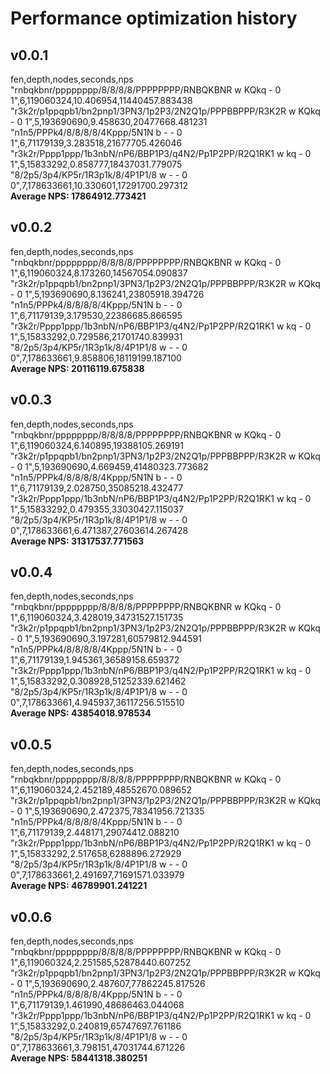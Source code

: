 # Performance optimization history

## v0.0.1
fen,depth,nodes,seconds,nps
"rnbqkbnr/pppppppp/8/8/8/8/PPPPPPPP/RNBQKBNR w KQkq - 0 1",6,119060324,10.406954,11440457.883438  
"r3k2r/p1ppqpb1/bn2pnp1/3PN3/1p2P3/2N2Q1p/PPPBBPPP/R3K2R w KQkq - 0 1",5,193690690,9.458630,20477668.481231  
"n1n5/PPPk4/8/8/8/8/4Kppp/5N1N b - - 0 1",6,71179139,3.283518,21677705.426046  
"r3k2r/Pppp1ppp/1b3nbN/nP6/BBP1P3/q4N2/Pp1P2PP/R2Q1RK1 w kq - 0 1",5,15833292,0.858777,18437031.779075  
"8/2p5/3p4/KP5r/1R3p1k/8/4P1P1/8 w - - 0 0",7,178633661,10.330601,17291700.297312  
**Average NPS: 17864912.773421**

## v0.0.2
fen,depth,nodes,seconds,nps
"rnbqkbnr/pppppppp/8/8/8/8/PPPPPPPP/RNBQKBNR w KQkq - 0 1",6,119060324,8.173260,14567054.090837  
"r3k2r/p1ppqpb1/bn2pnp1/3PN3/1p2P3/2N2Q1p/PPPBBPPP/R3K2R w KQkq - 0 1",5,193690690,8.136241,23805918.394726  
"n1n5/PPPk4/8/8/8/8/4Kppp/5N1N b - - 0 1",6,71179139,3.179530,22386685.866595  
"r3k2r/Pppp1ppp/1b3nbN/nP6/BBP1P3/q4N2/Pp1P2PP/R2Q1RK1 w kq - 0 1",5,15833292,0.729586,21701740.839931  
"8/2p5/3p4/KP5r/1R3p1k/8/4P1P1/8 w - - 0 0",7,178633661,9.858806,18119199.187100  
**Average NPS: 20116119.675838**

## v0.0.3
fen,depth,nodes,seconds,nps
"rnbqkbnr/pppppppp/8/8/8/8/PPPPPPPP/RNBQKBNR w KQkq - 0 1",6,119060324,6.140895,19388105.269191  
"r3k2r/p1ppqpb1/bn2pnp1/3PN3/1p2P3/2N2Q1p/PPPBBPPP/R3K2R w KQkq - 0 1",5,193690690,4.669459,41480323.773682  
"n1n5/PPPk4/8/8/8/8/4Kppp/5N1N b - - 0 1",6,71179139,2.028750,35085218.432477  
"r3k2r/Pppp1ppp/1b3nbN/nP6/BBP1P3/q4N2/Pp1P2PP/R2Q1RK1 w kq - 0 1",5,15833292,0.479355,33030427.115037  
"8/2p5/3p4/KP5r/1R3p1k/8/4P1P1/8 w - - 0 0",7,178633661,6.471387,27603614.267428  
**Average NPS: 31317537.771563**

## v0.0.4 
fen,depth,nodes,seconds,nps
"rnbqkbnr/pppppppp/8/8/8/8/PPPPPPPP/RNBQKBNR w KQkq - 0 1",6,119060324,3.428019,34731527.151735  
"r3k2r/p1ppqpb1/bn2pnp1/3PN3/1p2P3/2N2Q1p/PPPBBPPP/R3K2R w KQkq - 0 1",5,193690690,3.197281,60579812.944591  
"n1n5/PPPk4/8/8/8/8/4Kppp/5N1N b - - 0 1",6,71179139,1.945361,36589158.659372  
"r3k2r/Pppp1ppp/1b3nbN/nP6/BBP1P3/q4N2/Pp1P2PP/R2Q1RK1 w kq - 0 1",5,15833292,0.308928,51252339.621462  
"8/2p5/3p4/KP5r/1R3p1k/8/4P1P1/8 w - - 0 0",7,178633661,4.945937,36117256.515510  
**Average NPS: 43854018.978534**

## v0.0.5
fen,depth,nodes,seconds,nps
"rnbqkbnr/pppppppp/8/8/8/8/PPPPPPPP/RNBQKBNR w KQkq - 0 1",6,119060324,2.452189,48552670.089652  
"r3k2r/p1ppqpb1/bn2pnp1/3PN3/1p2P3/2N2Q1p/PPPBBPPP/R3K2R w KQkq - 0 1",5,193690690,2.472375,78341956.721335  
"n1n5/PPPk4/8/8/8/8/4Kppp/5N1N b - - 0 1",6,71179139,2.448171,29074412.088210  
"r3k2r/Pppp1ppp/1b3nbN/nP6/BBP1P3/q4N2/Pp1P2PP/R2Q1RK1 w kq - 0 1",5,15833292,2.517658,6288896.272929  
"8/2p5/3p4/KP5r/1R3p1k/8/4P1P1/8 w - - 0 0",7,178633661,2.491697,71691571.033979  
**Average NPS: 46789901.241221**

## v0.0.6
fen,depth,nodes,seconds,nps
"rnbqkbnr/pppppppp/8/8/8/8/PPPPPPPP/RNBQKBNR w KQkq - 0 1",6,119060324,2.251585,52878440.607252  
"r3k2r/p1ppqpb1/bn2pnp1/3PN3/1p2P3/2N2Q1p/PPPBBPPP/R3K2R w KQkq - 0 1",5,193690690,2.487607,77862245.817526  
"n1n5/PPPk4/8/8/8/8/4Kppp/5N1N b - - 0 1",6,71179139,1.461990,48686463.044068  
"r3k2r/Pppp1ppp/1b3nbN/nP6/BBP1P3/q4N2/Pp1P2PP/R2Q1RK1 w kq - 0 1",5,15833292,0.240819,65747697.761186  
"8/2p5/3p4/KP5r/1R3p1k/8/4P1P1/8 w - - 0 0",7,178633661,3.798151,47031744.671226  
**Average NPS: 58441318.380251**
